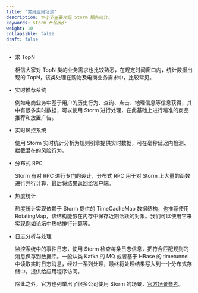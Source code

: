 ```yaml
---
title: "常用应用场景"
description: 本小节主要介绍 Storm 服务简介。 
keywords: Storm 产品简介
weight: 10
collapsible: false
draft: false
---
```


- 求 TopN

  相信大家对 TopN 类的业务需求也比较熟悉，在规定时间窗口内，统计数据出现的 TopN，该类处理在购物及电商业务需求中，比较常见。

- 实时推荐系统

  例如电商业务中基于用户的历史行为、查询、点击、地理信息等信息获得，其中有很多实时数据，可以使用 Storm 进行处理，在此基础上进行精准的商品推荐和放置广告。

- 实时风控系统

  使用 Storm 实时统计分析为规则引擎提供实时数据，可在毫秒延迟内检测、拦截潜在的风险行为。

- 分布式 RPC

  Storm 有对 RPC 进行专门的设计，分布式 RPC 用于对 Storm 上大量的函数进行并行计算，最后将结果返回给客户端。

- 热度统计

  热度统计实现依赖于 Storm 提供的 TimeCacheMap 数据结构，也推荐使用 RotatingMap，该结构能够在内存中保存近期活跃的对象。我们可以使用它来实现例如论坛中热帖排行计算等。

- 日志分析与处理

  监控系统中的事件日志，使用 Storm 检查每条日志信息，把符合匹配规则的消息保存到数据库。一般从类 Kafka 的 MQ 或者基于 HBase 的 timetunnel 中读取实时日志消息，经过一系列处理，最终将处理结果写入到一个分布式存储中，提供给应用程序访问。

  除此之外，官方也列举出了很多公司使用 Storm 的场景，[官方场景参考](http://storm.apache.org/releases/current/Powered-By.html)。

